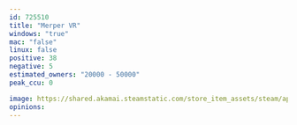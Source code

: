 ```yaml
---
id: 725510
title: "Merper VR"
windows: "true"
mac: "false"
linux: false
positive: 38
negative: 5
estimated_owners: "20000 - 50000"
peak_ccu: 0

image: https://shared.akamai.steamstatic.com/store_item_assets/steam/apps/725510/header.jpg?t=1527650829
opinions:
---
```

